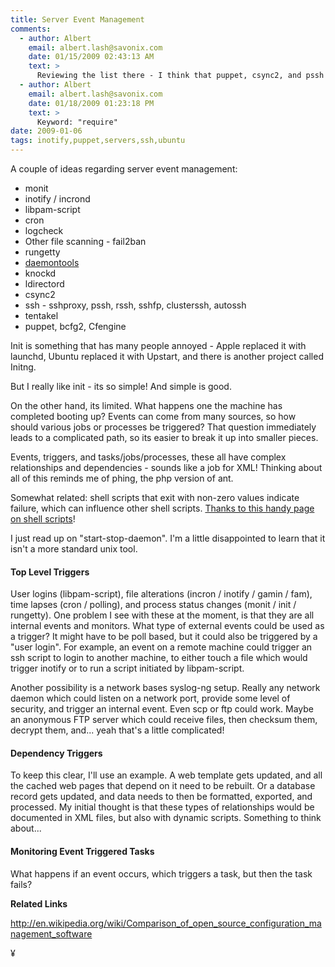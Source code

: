 ```yaml
---
title: Server Event Management
comments:
  - author: Albert
    email: albert.lash@savonix.com
    date: 01/15/2009 02:43:13 AM
    text: >
      Reviewing the list there - I think that puppet, csync2, and pssh will be helpful to me in general.
  - author: Albert
    email: albert.lash@savonix.com
    date: 01/18/2009 01:23:18 PM
    text: >
      Keyword: "require"
date: 2009-01-06
tags: inotify,puppet,servers,ssh,ubuntu
---
```

A couple of ideas regarding server event management:

* monit
* inotify / incrond
* libpam-script
* cron
* logcheck
* Other file scanning - fail2ban
* rungetty
* <a href="http://www.docunext.com/wiki/Daemontools">daemontools</a>
* knockd
* ldirectord
* csync2
* ssh - sshproxy, pssh, rssh, sshfp, clusterssh, autossh
* tentakel
* puppet, bcfg2, Cfengine

Init is something that has many people annoyed - Apple replaced it with launchd, Ubuntu replaced it with Upstart, and there is another project called Initng.

But I really like init - its so simple! And simple is good.

On the other hand, its limited. What happens one the machine has completed booting up? Events can come from many sources, so how should various jobs or processes be triggered? That question immediately leads to a complicated path, so its easier to break it up into smaller pieces.

Events, triggers, and tasks/jobs/processes, these all have complex relationships and dependencies - sounds like a job for XML! Thinking about all of this reminds me of phing, the php version of ant.

Somewhat related: shell scripts that exit with non-zero values indicate failure, which can influence other shell scripts. <a href="http://www.hsrl.rutgers.edu/ug/shell_help.html">Thanks to this handy page on shell scripts</a>!

I just read up on "start-stop-daemon". I'm a little disappointed to learn that it isn't a more standard unix tool.

#### Top Level Triggers

User logins (libpam-script), file alterations (incron / inotify / gamin / fam), time lapses (cron / polling), and process status changes (monit / init / rungetty). One problem I see with these at the moment, is that they are all internal events and monitors. What type of external events could be used as a trigger? It might have to be poll based, but it could also be triggered by a "user login". For example, an event on a remote machine could trigger an ssh script to login to another machine, to either touch a file which would trigger inotify or to run a script initiated by libpam-script.

Another possibility is a network bases syslog-ng setup. Really any network daemon which could listen on a network port, provide some level of security, and trigger an internal event. Even scp or ftp could work. Maybe an anonymous FTP server which could receive files, then checksum them, decrypt them, and... yeah that's a little complicated!

#### Dependency Triggers

To keep this clear, I'll use an example. A web template gets updated, and all the cached web pages that depend on it need to be rebuilt. Or a database record gets updated, and data needs to then be formatted, exported, and processed. My initial thought is that these types of relationships would be documented in XML files, but also with dynamic scripts. Something to think about...

#### Monitoring Event Triggered Tasks

What happens if an event occurs, which triggers a task, but then the task fails?

<strong>Related Links</strong>

<a href="http://en.wikipedia.org/wiki/Comparison_of_open_source_configuration_management_software">http://en.wikipedia.org/wiki/Comparison_of_open_source_configuration_management_software</a>

¥

